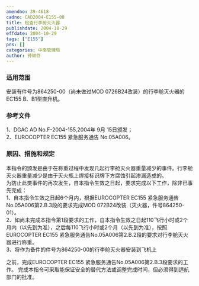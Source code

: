 ```yaml
---
amendno: 39-4618  
cadno: CAD2004-E155-08  
title: 检查行李舱灭火器  
publishdate: 2004-10-29  
effdate: 2004-10-29  
tags: ["E155"]  
pns: []  
categories: 中南管理局  
author: 钟颖芬  
---
```

  
### 适用范围  
安装有件号为864250-00（尚未做过MOD 0726B24改装）的行李舱灭火器的EC155 B、B1型直升机。  
  
<!--more-->  
### 参考文件  
1、DGAC AD No.F-2004-155,2004年 9月 15日颁发；  
 2、EUROCOPTER EC155 紧急服务通告 No.05A006。  
  
### 原因、措施和规定  
本指令的颁发是由于在称重过程中发现几起行李舱灭火器重量减少的事件。行李舱灭火器重量减少是由于灭火瓶上焊接标识牌下方腐蚀引起渗漏造成的。  
为防止此类事件的再次发生，自本指令生效之日起，要求完成以下工作，除非已事先完成：  
    1、自本指令生效之日起6个月内，根据EUROCOPTER EC155 紧急服务通告No.05A006第2.B.3段的要求完成MOD 072B24改装（灭火器，件号864250-01）。  
    2、如尚未完成本指令第1段要求的工作，自本指令生效之日起110飞行小时或2个月内（以先到为准），之后每110飞行小时或2个月（以先到为准），按照EUROCOPTER EC155 紧急服务通告No.05A006第2.B.2段的要求对行李舱灭火器进行称重。  
   3、将作为备件的件号为864250-00的行李舱灭火器安装到飞机上  
  
之前，完成EUROCOPTER EC155 紧急服务通告No.05A006第2.B.3段要求的工作。 完成本指令可采取能保证安全的替代方法或调整完成时间，但必须得到适航部门的批准。  
